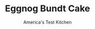 ---
layout: ../../layouts/MarkdownPostLayout.astro
title: Eggnog Bundt Cake
author: America's Test Kitchen
pubDate: 2023-03-15
description: "This year, you can eat your eggnog and drink it too."
image_url: https://res.cloudinary.com/hksqkdlah/image/upload/ar_1:1,c_fill,dpr_2.0,f_auto,fl_lossy.progressive.strip_profile,g_faces:auto,q_auto:low,w_344/7916_sfs-eggnogbundtcake-10-cco
tags: ["Desserts or Baked Goods","Cakes","Holiday","Cookbook Collection","Great American Cakes"]
calories: 6181
protein: 7
carbohydrates: 90
fats: 22
fiber: 1
ingredients: ["3 cups (15 ounces), all-purpose flour","1 teaspoon, salt","1 teaspoon, baking powder","½ teaspoon, baking soda","¾ cup, buttermilk, room temperature","1 tablespoon, vanilla extract","1 tablespoon, lemon juice","18 tablespoons, unsalted butter, cut into 18 pieces and softened","2 cups (14 ounces), granulated sugar","3 , large eggs plus 1 large yolk, room temperature","¼ cup, dark rum or brandy","1 teaspoon, ground nutmeg","1/4 teaspoon, ground cinnamon","1 1/2 cups (6 ounces), confectioners' sugar"]
serves: 10
time: "1¼ hours, plus 4 hours cooling"
instructions: ["Adjust oven rack to lower-middle position and heat oven to 350 degrees. Spray 12-cup nonstick Bundt pan with baking spray with flour.","Whisk flour, salt, baking powder, and baking soda together in bowl. Whisk buttermilk, vanilla, and lemon juice together in small bowl.","Using stand mixer fitted with paddle, beat butter and granulated sugar on medium-high speed until pale and fluffy, about 3 minutes. Add eggs and yolk, one at a time, and beat until combined. Reduce speed to low and add flour mixture in 3 additions, alternating with buttermilk mixture in 2 additions, scraping down bowl as needed. Give batter final stir by hand.","Combine 1 cup cake batter, 1 tablespoon rum, nutmeg, and cinnamon in large bowl and stir until just combined. Using rubber spatula, spread remaining batter in prepared pan and smooth top. Spoon spiced batter over top and spread gently in thin, even layer. Bake until skewer inserted in center comes out with few moist crumbs attached, 50 minutes to 1 hour, rotating pan halfway through baking. Let cake cool in pan on wire rack for 25 minutes. Invert cake onto wire rack set in rimmed baking sheet, remove pan, and let cool completely on rack, about 3 hours.","Whisk confectioners' sugar and remaining 3 tablespoons rum in bowl until smooth. Drizzle glaze over cooled cake and let set for 25 minutes before serving."]
nutrition: ["106 mg Potassium, K","145 mg Phosphorus, P","78 mg Calcium, Ca","2 mg Iron, Fe","14 mg Magnesium, Mg","392 mg Sodium, Na","22 g Total lipid (fat)","2 mg Niacin","6 g Fatty acids, total monounsaturated","1 g Fatty acids, total polyunsaturated","111 mg Cholesterol","13 g Fatty acids, total saturated","1 g Fiber, total dietary","65 µg Folic acid","21 µg Folate, food","57 g Sugars, total","2 µg Vitamin K (phylloquinone)","47 g Water","90 g Carbohydrate, by difference","132 µg Folate, DFE","7 g Protein","201 µg Vitamin A, RAE","618 kcal Energy","56 g Sugars, added","6181 calories"]
notes: "For the best results, use dark rum (or brandy). We recommend that you grind your own nutmeg for this cake. You can bake this cake in a decorative 10-cup Bundt pan; place a baking sheet under the Bundt pan."
---